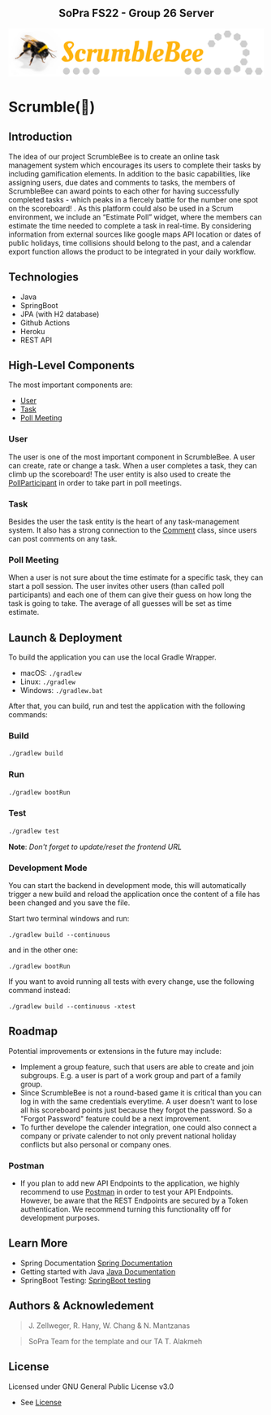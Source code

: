 
<div align="center">
    <h2>SoPra FS22 - Group 26 Server</h2>
</div>
<p align="center">
<img src="https://github.com/sopra-fs22-group-26/client/blob/main/src/images/scrumblebee_logo_508x95.png?raw=true" width="508" height="95" />
</p>



# Scrumble(:bee:)
## Introduction
The idea of our project ScrumbleBee is to create an online task management system which encourages its users to complete their tasks by including gamification elements. In addition to the basic capabilities, like assigning users, due dates and comments to tasks, the members of ScrumbleBee can award points to each other for having successfully completed tasks - which peaks in a fiercely battle for the number one spot on the scoreboard!
. As this platform could also be used in a Scrum environment, we include an	 “Estimate Poll” widget, where the members can estimate the time needed to complete a task in real-time. By considering information from external sources like google maps API location or dates of public holidays, time collisions should belong to the past, and a calendar export function allows the product to be integrated in your daily workflow.

## Technologies

- Java 
- SpringBoot
- JPA (with H2 database)
- Github Actions
- Heroku
- REST API

## High-Level Components

The most important components are:
- [User](src/main/java/ch/uzh/ifi/group26/scrumblebee/entity/User.java)
- [Task](src/main/java/ch/uzh/ifi/group26/scrumblebee/entity/Task.java)
- [Poll Meeting](src/main/java/ch/uzh/ifi/group26/scrumblebee/entity/PollMeeting.java)

### User
The user is one of the most important component in ScrumbleBee. A user can create, rate or change a task. When a user completes a task, they can climb up the scoreboard! The user entity is also used to create the [PollParticipant](src/main/java/ch/uzh/ifi/group26/scrumblebee/entity/PollParticipant.java)
in order to take part in poll meetings.

### Task
Besides the user the task entity is the heart of any task-management system. It also has a strong connection to the [Comment](src/main/java/ch/uzh/ifi/group26/scrumblebee/entity/Comment.java)
class, since users can post comments on any task.

### Poll Meeting

When a user is not sure about the time estimate for a specific task, they can start a poll session. The user invites other users (than called poll participants) and each one of them can 
give their guess on how long the task is going to take. The average of all guesses will be set as time estimate.


## Launch & Deployment

To build the application you can use the local Gradle Wrapper.
-   macOS: `./gradlew`
-   Linux: `./gradlew`
-   Windows: `./gradlew.bat`

After that, you can build, run  and test the application with the following commands:

 

### Build

```bash
./gradlew build
```

### Run

```bash
./gradlew bootRun
```

### Test

```bash
./gradlew test
```
**Note**: _Don't forget to update/reset the frontend URL_
### Development Mode

You can start the backend in development mode, this will automatically trigger a new build and reload the application
once the content of a file has been changed and you save the file.

Start two terminal windows and run:

`./gradlew build --continuous`

and in the other one:

`./gradlew bootRun`

If you want to avoid running all tests with every change, use the following command instead:

`./gradlew build --continuous -xtest`





## Roadmap
Potential improvements or extensions in the future may include:

- Implement a group feature, such that users are able to create and join subgroups. E.g. a user is part of a work group and part of a family group.
- Since ScrumbleBee is not a round-based game it is critical than you can log in with the same credentials everytime. A user doesn't want to lose all his scoreboard points just because they forgot the password. So a "Forgot Password" feature could be a next improvement.
- To further develope the calender integration, one could also connect a company or private calender to not only prevent national holiday conflicts but also personal or company ones.

### Postman

- If you plan to add new API Endpoints to the application, we highly recommend to use [Postman](https://www.getpostman.com) in order to test your API Endpoints.
However, be aware that the REST Endpoints are secured by a Token authentication. We recommend turning this functionality off for development purposes.
## Learn More

- Spring Documentation [Spring Documentation](https://spring.io/guides/gs/spring-boot/)
- Getting started with Java [Java Documentation](https://docs.oracle.com/en/java/)
- SpringBoot Testing: [SpringBoot testing](https://www.baeldung.com/spring-boot-testing/)


## Authors & Acknowledement
>J. Zellweger, R. Hany, W. Chang & N. Mantzanas

>SoPra Team for the template and our TA T. Alakmeh

## License

Licensed under GNU General Public License v3.0
- See [License](LICENSE)


